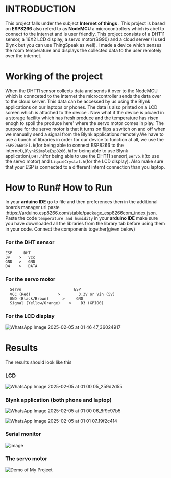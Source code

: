 # INTRODUCTION 
  This project falls under the subject **Internet of things** . This project is based on **ESP8266** also referd to as **NodeMCU** a microcontrollers which is abel to connect to the internet and is user friendly.
  This project consists of a DHT11 sensor, a 16X2 LCD display, a servo motor(SG90) and a cloud server (I used Blynk but you can use ThingSpeak as well). I made a device which senses the room temperature and displays the collected data to the user remotely over the internet.
# Working of the project
  When the DHT11 sensor collects data and sends it over to the NodeMCU which is connceted to the internet the microcontroller sends the data over to the cloud server.
  This data can be accessed by us using the Blynk applications on our laptops or phones. The data is also printed on a LCD screen which is attached to the device . Now what if the device is plcaed in a storage facility which has fresh produce and the temperature has risen enogh to spoil the produce here' where the servo motor comes in play.
  The purpose for the servo motor is that it turns on flips a switch on and off when we manually send a signal from the Blynk applications remotely.We have to use a bunch of libraries in order for our device to function at all, we use the `ESP8266WiFi.h`(for being able to connect ESP8266 to the internet),`BlynkSimpleEsp8266.h`(for being able to use Blynk application),`DHT.h`(for being able to use the DHT11 sensor),`Servo.h`(to use the servo motor) and `LiquidCrystal.h`(for the LCD display).
  Also make sure that your ESP is connected to a different internt connection than you laptop.
# How to Run# How to Run
  In your **arduino IDE** go to file and then preferences then in the additional boards manager url paste :https://arduino.esp8266.com/stable/package_esp8266com_index.json. 
  Paste the code `temperature and humidity` in your **arduino IDE** make sure you have downloaded all the libraries from the library tab before using them in your code.
  Connect the components together(given below)
  ### For the DHT sensor
    ESP     DHT
    3v    >   vcc
    GND   >   GND
    D4    >   DATA
  ### For the servo motor
      Servo                       ESP
      VCC (Red)            >      	3.3V or Vin (5V)
      GND (Black/Brown)	     >     GND
      Signal (Yellow/Orange)	>    D3 (GPIO0)
  ### For the LCD display 

 ![WhatsApp Image 2025-02-05 at 01 46 47_36024917](https://github.com/user-attachments/assets/4f8160b5-d996-4fc5-ace3-51cb4c915f32)


# Results
  The results should look like this
  ### LCD
      
![WhatsApp Image 2025-02-05 at 01 00 05_259d2d55](https://github.com/user-attachments/assets/e3984ec7-a654-4afa-b086-f5465604a2a9)
  ### Blynk application (both phone and laptop)
      
![WhatsApp Image 2025-02-05 at 01 00 06_8f9c97b5](https://github.com/user-attachments/assets/2e6aafb6-3bb0-4e51-888f-b2426fddb64a)
      
![WhatsApp Image 2025-02-05 at 01 01 07_19f2c414](https://github.com/user-attachments/assets/461d6054-6a57-4baf-b758-af2c583b53f8)
  ### Serial monitor

![image](https://github.com/user-attachments/assets/bceebc31-136d-44d2-8e8f-55301e57f560)
  ### The servo motor

![Demo of My Project](./lcd-ezgif.com-video-to-gif-converter.gif)




     
